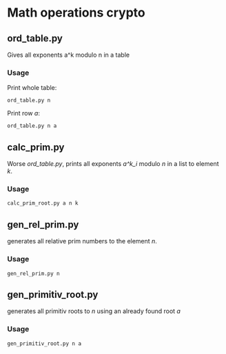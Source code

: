# Math operations crypto

## ord_table.py

Gives all exponents a^k modulo n in a table

### Usage

Print whole table:

    ord_table.py n

Print row *a*:

    ord_table.py n a

## calc_prim.py

Worse *ord_table.py*, prints all exponents *a^k_i* modulo *n* in a list to element *k*.

### Usage

    calc_prim_root.py a n k

## gen_rel_prim.py

generates all relative prim numbers to the element *n*.

### Usage

    gen_rel_prim.py n

## gen_primitiv_root.py

generates all primitiv roots to *n* using an already found root *a*

### Usage

    gen_primitiv_root.py n a
